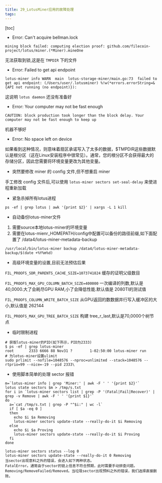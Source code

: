 ```yaml
---
title: 29_LotusMiner应用的故障处理
tags: 
---
```


[toc]

- Error: Can't acquire bellman.lock

`mining block failed: computing election proof: github.com/filecoin-project/lotus/miner.(*Miner).mineOne`

无法获取到锁,这是在 `TMPDIR` 下的文件

- Error: Failed to get api endpoint

`lotus-miner info WARN  main  lotus-storage-miner/main.go:73  failed to get api endpoint: (/Users/user/.lotusminer) %!w(*errors.errorString=&{API not running (no endpoint)}):`

这说明 `lotus daemon` 还没有准备好

- Error: Your computer may not be fast enough

`CAUTION: block production took longer than the block delay. Your computer may not be fast enough to keep up`

机器不够好

- Error: No space left on device

如果看到这种情况，则意味着扇区承诺写入了太多的数据，$TMPDIR这些数据默认是根分区（这在Linux安装程序中很常见）。通常，您的根分区不会获得最大的存储分区，因此您需要将环境变量更改为其他变量。

- 突然要修改 miner 的 config 文件,但不想重启 miner

手工修改 config 文件后,可以使用 `lotus-miner sectors set-seal-delay` 来使进程重新加载

- 紧急杀掉所有lotus进程

`ps -ef | grep lotus | awk '{print $2}' | xargs -L 1 kill`

- 自动备份lotus-miner文件

1. 需要source本地lotus-miner的环境变量
2. 需要在lotus-mienr_HOMEPATH/config中配置可以备份的路径前缀,如下面配置了 /data4/lotus-miner-metadata-backup

`/usr/local/bin/lotus-miner backup /data4/lotus-miner-metadata-backup/$(date +%Y%m%d)`

- 高级环境变量的设置,目前无法预估后果

`FIL_PROOFS_SDR_PARENTS_CACHE_SIZE=1073741824` 缓存的证明父级数目

`FIL_PROOFS_MAX_GPU_COLUMN_BATCH_SIZE=400000` 一次编译的列数,默认是40,0000.大了会耗尽GPU RAM,小了会降低性能.默认值是 2080TI的测试值

`FIL_PROOFS_COLUMN_WRITE_BATCH_SIZE` 从GPU返回的数数据并行写入缓冲区的大小,默认值是 262144

`FIL_PROOFS_MAX_GPU_TREE_BATCH_SIZE` 构建 tree_r_last,默认是70,0000个树节点

- 临时限制进程

```
# 获取lotus-miner的PID(如下所示，PID为2333)
$ ps -ef | grep lotus-miner
root       2333 6666 88 Nov31 ?        1-02:50:00 lotus-miner run
# 为lotus-miner设置ulimit
sudo prlimit --nofile=1048576 --nproc=unlimited --stack=1048576 --rtprio=99 --nice=-19 --pid 2333\
```

- 使用脚本简单的处理 sector 报错 

```
m=`lotus-miner info | grep 'Miner:' | awk -F ' ' '{print $2}'`
lotus state sectors $m > /tmp/s.txt
for i in `lotus-miner sectors list | grep -P '(Fatal|Fail|Recover)' | grep -v Remove | awk -F ' ' '{print $1}'`
do
  a=`cat /tmp/s.txt | grep -P "^$i:" | wc -l`
  if [ $a -eq 0 ]
  then
    echo $i $a Removing
    lotus-miner sectors update-state --really-do-it $i Removing
  else
    echo $i $a Proving
    lotus-miner sectors update-state --really-do-it $i Proving
  fi
done

lotus-miner sectors status --log 0
lotus-miner sectors update-state --really-do-it 0 Removing
当sector出现意料之外的错误，会进入如下两种状态。
FatalError。通常由于sector的链上信息不符合预期，此时需要手动排查问题。
Removing/RemoveFailed/Removed。当垃圾sector出现预料之外的错误，我们选择直接删除。
```
